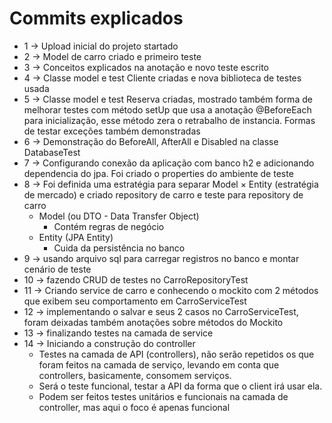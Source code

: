 # Commits explicados
* 1 -> Upload inicial do projeto startado
* 2 -> Model de carro criado e primeiro teste
* 3 -> Conceitos explicados na anotação e novo teste escrito
* 4 -> Classe model e test Cliente criadas e nova biblioteca de testes usada
* 5 -> Classe model e test Reserva criadas, mostrado também forma de melhorar testes com método setUp que usa a anotação @BeforeEach para inicialização, esse método zera o retrabalho de instancia. Formas de testar exceções também demonstradas
* 6 -> Demonstração do BeforeAll, AfterAll e Disabled na classe DatabaseTest
* 7 -> Configurando conexão da aplicação com banco h2 e adicionando dependencia do jpa. Foi criado o properties do ambiente de teste
* 8 -> Foi definida uma estratégia para separar Model × Entity (estratégia de mercado) e criado repository de carro e teste para repository de carro
  - Model (ou DTO - Data Transfer Object)
    * Contém regras de negócio
  - Entity (JPA Entity)
    * Cuida da persistência no banco
* 9 -> usando arquivo sql para carregar registros no banco e montar cenário de teste
* 10 -> fazendo CRUD de testes no CarroRepositoryTest
* 11 -> Criando service de carro e conhecendo o mockito com 2 métodos que exibem seu comportamento em CarroServiceTest
* 12 -> implementando o salvar e seus 2 casos no CarroServiceTest, foram deixadas também anotações sobre métodos do Mockito
* 13 -> finalizando testes na camada de service
* 14 -> Iniciando a construção do controller
  * Testes na camada de API (controllers), não serão repetidos os que foram feitos na camada de serviço, levando em conta que controllers, basicamente, consomem serviços.  
  * Será o teste funcional, testar a API da forma que o client irá usar ela.
  * Podem ser feitos testes unitários e funcionais na camada de controller, mas aqui o foco é apenas funcional
